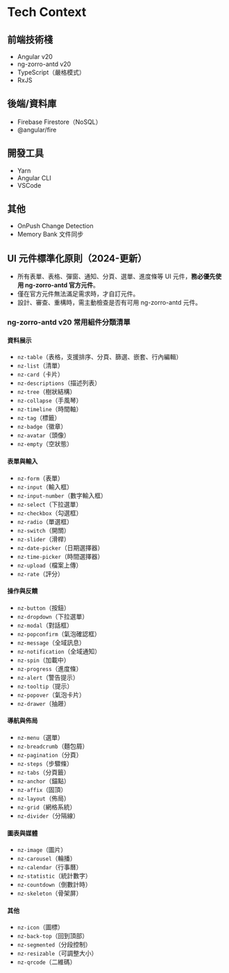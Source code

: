 # Tech Context

## 前端技術棧
- Angular v20
- ng-zorro-antd v20
- TypeScript（嚴格模式）
- RxJS

## 後端/資料庫
- Firebase Firestore（NoSQL）
- @angular/fire

## 開發工具
- Yarn
- Angular CLI
- VSCode

## 其他
- OnPush Change Detection
- Memory Bank 文件同步 

## UI 元件標準化原則（2024-更新）
- 所有表單、表格、彈窗、通知、分頁、選單、進度條等 UI 元件，**務必優先使用 ng-zorro-antd 官方元件**。
- 僅在官方元件無法滿足需求時，才自訂元件。
- 設計、審查、重構時，需主動檢查是否有可用 ng-zorro-antd 元件。

### ng-zorro-antd v20 常用組件分類清單

#### 資料展示
- `nz-table`（表格，支援排序、分頁、篩選、嵌套、行內編輯）
- `nz-list`（清單）
- `nz-card`（卡片）
- `nz-descriptions`（描述列表）
- `nz-tree`（樹狀結構）
- `nz-collapse`（手風琴）
- `nz-timeline`（時間軸）
- `nz-tag`（標籤）
- `nz-badge`（徽章）
- `nz-avatar`（頭像）
- `nz-empty`（空狀態）

#### 表單與輸入
- `nz-form`（表單）
- `nz-input`（輸入框）
- `nz-input-number`（數字輸入框）
- `nz-select`（下拉選單）
- `nz-checkbox`（勾選框）
- `nz-radio`（單選框）
- `nz-switch`（開關）
- `nz-slider`（滑桿）
- `nz-date-picker`（日期選擇器）
- `nz-time-picker`（時間選擇器）
- `nz-upload`（檔案上傳）
- `nz-rate`（評分）

#### 操作與反饋
- `nz-button`（按鈕）
- `nz-dropdown`（下拉選單）
- `nz-modal`（對話框）
- `nz-popconfirm`（氣泡確認框）
- `nz-message`（全域訊息）
- `nz-notification`（全域通知）
- `nz-spin`（加載中）
- `nz-progress`（進度條）
- `nz-alert`（警告提示）
- `nz-tooltip`（提示）
- `nz-popover`（氣泡卡片）
- `nz-drawer`（抽屜）

#### 導航與佈局
- `nz-menu`（選單）
- `nz-breadcrumb`（麵包屑）
- `nz-pagination`（分頁）
- `nz-steps`（步驟條）
- `nz-tabs`（分頁籤）
- `nz-anchor`（錨點）
- `nz-affix`（固頂）
- `nz-layout`（佈局）
- `nz-grid`（網格系統）
- `nz-divider`（分隔線）

#### 圖表與媒體
- `nz-image`（圖片）
- `nz-carousel`（輪播）
- `nz-calendar`（行事曆）
- `nz-statistic`（統計數字）
- `nz-countdown`（倒數計時）
- `nz-skeleton`（骨架屏）

#### 其他
- `nz-icon`（圖標）
- `nz-back-top`（回到頂部）
- `nz-segmented`（分段控制）
- `nz-resizable`（可調整大小）
- `nz-qrcode`（二維碼） 
 